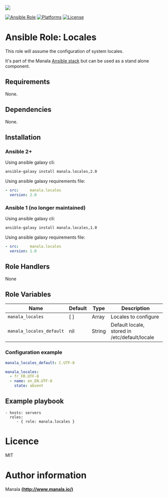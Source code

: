 <img src="http://www.elao.com/images/corpo/logo_red_small.png"/>

[![Ansible Role](https://img.shields.io/ansible/role/<skeleton>.svg?style=plastic)](https://galaxy.ansible.com/list#/roles/<skeleton>) [![Platforms](https://img.shields.io/badge/platforms-debian-lightgrey.svg?style=plastic)](#) [![License](http://img.shields.io/:license-mit-lightgrey.svg?style=plastic)](#)

# Ansible Role: Locales

This role will assume the configuration of system locales.

It's part of the Manala <a href="http://www.manala.io" target="_blank">Ansible stack</a> but can be used as a stand alone component.

## Requirements

None.

## Dependencies

None.

## Installation

### Ansible 2+

Using ansible galaxy cli:

```bash
ansible-galaxy install manala.locales,2.0
```

Using ansible galaxy requirements file:

```yaml
- src:     manala.locales
  version: 2.0
```

### Ansible 1 (no longer maintained)

Using ansible galaxy cli:

```bash
ansible-galaxy install manala.locales,1.0
```

Using ansible galaxy requirements file:

```yaml
- src:     manala.locales
  version: 1.0
```

## Role Handlers

None

## Role Variables

| Name                     | Default  | Type   | Description                                    |
| ------------------------ | -------- | ------ | ---------------------------------------------- |
| `manala_locales`         | [ ]      | Array  | Locales to configure                           |
| `manala_locales_default` | nil      | String | Default locale, stored in /etc/default/locale  |

### Configuration example

```yaml
manala_locales_default: C.UTF-8

manala_locales:
  - fr_FR.UTF-8
  - name: en_EN.UTF-8
    state: absent
```

## Example playbook

    - hosts: servers
      roles:
         - { role: manala.locales }

# Licence

MIT

# Author information

Manala [**(http://www.manala.io/)**](http://www.manala.io)
